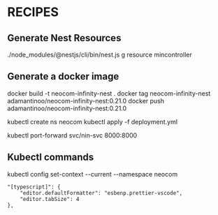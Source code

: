 # RECIPES
## Generate Nest Resources
./node_modules/@nestjs/cli/bin/nest.js g resource mincontroller

## Generate a docker image
docker build -t neocom-infinity-nest .
docker tag neocom-infinity-nest adamantinoo/neocom-infinity-nest:0.21.0
docker push adamantinoo/neocom-infinity-nest:0.21.0

kubectl create ns neocom
kubectl apply -f deployment.yml

kubectl port-forward svc/nin-svc 8000:8000

## Kubectl commands
kubectl config set-context --current --namespace neocom

    "[typescript]": {
        "editor.defaultFormatter": "esbenp.prettier-vscode",
        "editor.tabSize": 4
    },
